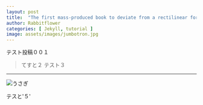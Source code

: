 ```yaml
---
layout: post
title:  "The first mass-produced book to deviate from a rectilinear format"
author: Rabbitflower
categories: [ Jekyll, tutorial ]
image: assets/images/jumbotron.jpg
---
```

テスト投稿００１

> てすと２
テスト３
****

![うさぎ](https://cdn.xrp.cafe/33ac0604c942-440f-93ed-22dc918c08413463e6a5da4e-4165-addb-0dc2a7e0ab7992a137ea05df-4c12-bb96-0b4c3e8baf53.webp)

テスと'５'